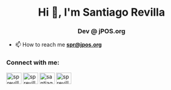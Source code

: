 <!--
**sprevilla/sprevilla** is a ✨ _special_ ✨ repository because its `README.md` (this file) appears on your GitHub profile.

Here are some ideas to get you started:

- 🔭 I’m currently working on ...
- 🌱 I’m currently learning ...
- 👯 I’m looking to collaborate on ...
- 🤔 I’m looking for help with ...
- 💬 Ask me about ...
- 📫 How to reach me: ...
- 😄 Pronouns: ...
- ⚡ Fun fact: ...
-->
<h1 align="center">Hi 👋, I'm Santiago Revilla</h1>
<h3 align="center">Dev @ jPOS.org</h3>

<!-- <p align="left"> <a href="https://twitter.com/sprevilla" target="blank"><img src="https://img.shields.io/twitter/follow/sprevilla?logo=twitter&style=for-the-badge" alt="sprevilla" /></a> </p> -->

- 📫 How to reach me **spr@jpos.org**

<h3 align="left">Connect with me:</h3>
<p align="left">
<a href="https://dev.to/sprevilla" target="blank"><img align="center" src="https://cdn.jsdelivr.net/npm/simple-icons@3.0.1/icons/dev-dot-to.svg" alt="sprevilla" height="30" width="40" /></a>
<a href="https://twitter.com/sprevilla" target="blank"><img align="center" src="https://raw.githubusercontent.com/rahuldkjain/github-profile-readme-generator/master/src/images/icons/Social/twitter.svg" alt="sprevilla" height="30" width="40" /></a>
<a href="https://linkedin.com/in/santiago revilla" target="blank"><img align="center" src="https://raw.githubusercontent.com/rahuldkjain/github-profile-readme-generator/master/src/images/icons/Social/linked-in-alt.svg" alt="santiago revilla" height="30" width="40" /></a>
<a href="https://instagram.com/sprevilla" target="blank"><img align="center" src="https://raw.githubusercontent.com/rahuldkjain/github-profile-readme-generator/master/src/images/icons/Social/instagram.svg" alt="sprevilla" height="30" width="40" /></a>
</p>

<!-- <h3 align="left">Languages and Tools:</h3> -->
<!-- <p align="left"> <a href="https://www.java.com" target="_blank"> <img src="https://raw.githubusercontent.com/devicons/devicon/master/icons/java/java-original.svg" alt="java" width="40" height="40"/> </a> <a href="https://www.mysql.com/" target="_blank"> <img src="https://raw.githubusercontent.com/devicons/devicon/master/icons/mysql/mysql-original-wordmark.svg" alt="mysql" width="40" height="40"/> </a> <a href="https://www.postgresql.org" target="_blank"> <img src="https://raw.githubusercontent.com/devicons/devicon/master/icons/postgresql/postgresql-original-wordmark.svg" alt="postgresql" width="40" height="40"/> </a> </p> -->

<!-- <p><img align="center" src="https://github-readme-stats.vercel.app/api/top-langs?username=sprevilla&show_icons=true&locale=en&layout=compact" alt="sprevilla" /></p> -->

<!-- <p><img align="center" src="https://github-readme-streak-stats.herokuapp.com/?user=sprevilla&" alt="sprevilla" /></p> -->
